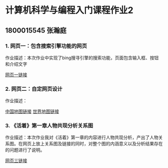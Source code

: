 # 计算机科学与编程入门课程作业2
## 1800015545 张瀚庭
### 1. 网页一：包含搜索引擎功能的网页

作业描述：本次作业中实现了bing搜寻引擎的搜索功能，页面包含输入框、按钮和介绍文字

[网页一链接](https://Hankform.github.io/网页一.html)

### 2. 网页二：自定网页设计

作业描述：

[中国地图链接](https://Hankform.github.io/国内地理坐标系-形状练习.html)
[世界地图链接](https://Hankform.github.io/疫情期间旅游规划.html)

### 3. 《活着》第一章人物共现分析关系图

作业描述：本次作业我对《活着》第一章的内容进行人物共现分析，产出了人物关系图。在网页上放上关系图及链接的同时，对整个图的内涵意义以及分析结果存在的问题进行了说明。

[网页三链接](https://Hankform.github.io/网页三.html)
